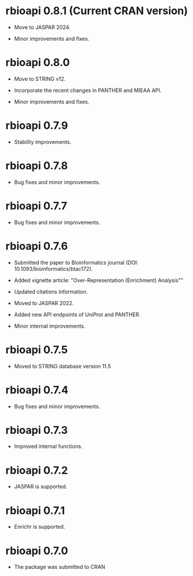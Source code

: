 # rbioapi 0.8.1 (Current CRAN version)

* Move to JASPAR 2024.

* Minor improvements and fixes.

# rbioapi 0.8.0

* Move to STRING v12.

* Incorporate the recent changes in PANTHER and MIEAA API.

* Minor improvements and fixes.

# rbioapi 0.7.9

* Stability improvements.

# rbioapi 0.7.8

* Bug fixes and minor improvements.

# rbioapi 0.7.7

* Bug fixes and minor improvements.

# rbioapi 0.7.6

* Submitted the paper to Bioinformatics journal (DOI: 10.1093/bioinformatics/btac172).

* Added vignette article: "Over-Representation (Enrichment) Analysis""

* Updated citations information.

* Moved to JASPAR 2022.

* Added new API endpoints of UniProt and PANTHER.

* Minor internal improvements.

# rbioapi 0.7.5

* Moved to STRING database version 11.5

# rbioapi 0.7.4

* Bug fixes and minor improvements.

# rbioapi 0.7.3

* Improved internal functions.

# rbioapi 0.7.2

* JASPAR is supported.

# rbioapi 0.7.1

* Enrichr is supported.

# rbioapi 0.7.0 

* The package was submitted to CRAN
